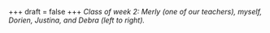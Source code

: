 
+++
draft = false
+++
_Class of week 2: Merly (one of our teachers), myself, Dorien, Justina, and Debra (left to right)._
